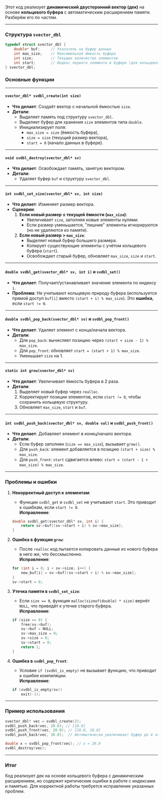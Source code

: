 Этот код реализует **динамический двусторонний вектор (дек)** на основе **кольцевого буфера** с автоматическим расширением памяти. Разберём его по частям.

---

### Структура `svector_dbl`
```c
typedef struct svector_dbl {
    double* buf;     // Указатель на буфер данных
    int max_size;    // Максимальная ёмкость буфера
    int size;        // Текущее количество элементов
    int start;       // Индекс первого элемента в буфере (для кольцевого буфера)
} svector_dbl;
```

### Основные функции

---

#### `svector_dbl* svdbl_create(int size)`
- **Что делает**: Создаёт вектор с начальной ёмкостью `size`.
- **Детали**:
  - Выделяет память под структуру `svector_dbl`.
  - Выделяет буфер для хранения `size` элементов типа `double`.
  - Инициализирует поля:
    - `max_size = size` (ёмкость буфера),
    - `size = size` (текущий размер вектора),
    - `start = 0` (начало данных в буфере).

---

#### `void svdbl_destroy(svector_dbl* sv)`
- **Что делает**: Освобождает память, занятую вектором.
- **Детали**:
  - Удаляет буфер `buf` и структуру `svector_dbl`.

---

#### `int svdbl_set_size(svector_dbl* sv, int size)`
- **Что делает**: Изменяет размер вектора.
- **Сценарии**:
  1. **Если новый размер ≤ текущей ёмкости (`max_size`)**:
     - Увеличивает `size`, заполняя новые элементы нулями.
     - Если размер уменьшается, "лишние" элементы игнорируются (но не удаляются из памяти).
  2. **Если новый размер > `max_size`**:
     - Выделяет новый буфер большего размера.
     - Копирует существующие элементы с учётом кольцевого буфера (`start`).
     - Освобождает старый буфер, обновляет `max_size`, `size` и `start`.

---

#### `double svdbl_get(svector_dbl* sv, int i)` и `svdbl_set()`
- **Что делает**: Получает/устанавливает значение элемента по индексу `i`.
- **Проблема**: Не учитывают кольцевую природу буфера (используется прямой доступ `buf[i]` вместо `(start + i) % max_size`). Это **ошибка**, если `start != 0`.

---

#### `double svdbl_pop_back(svector_dbl* sv)` и `svdbl_pop_front()`
- **Что делает**: Удаляет элемент с конца/начала вектора.
- **Детали**:
  - Для `pop_back`: вычисляет позицию через `(start + size - 1) % max_size`.
  - Для `pop_front`: обновляет `start = (start + 1) % max_size`.
  - Уменьшает `size` на 1.

---

#### `static int grow(svector_dbl* sv)`
- **Что делает**: Увеличивает ёмкость буфера в 2 раза.
- **Детали**:
  1. Выделяет новый буфер через `realloc`.
  2. Корректирует позиции элементов, если `start != 0`, чтобы сохранить кольцевую структуру.
  3. Обновляет `max_size`, `start` и `buf`.

---

#### `int svdbl_push_back(svector_dbl* sv, double val)` и `svdbl_push_front()`
- **Что делает**: Добавляет элемент в конец/начало вектора.
- **Детали**:
  - Если буфер заполнен (`size == max_size`), вызывает `grow()`.
  - Для `push_back`: элемент добавляется в позицию `(start + size) % max_size`.
  - Для `push_front`: `start` сдвигается влево: `start = (start - 1 + max_size) % max_size`.

---

### Проблемы и ошибки

1. **Некорректный доступ к элементам**:
   - Функции `svdbl_get` и `svdbl_set` не учитывают `start`. Это приводит к ошибкам, если `start != 0`.  
   **Исправление**:  
   ```c
   double svdbl_get(svector_dbl* sv, int i) {
       return sv->buf[(sv->start + i) % sv->max_size];
   }
   ```

2. **Ошибка в функции `grow`**:
   - После `realloc` код пытается копировать данные из нового буфера в него же, что бессмысленно.  
   **Исправление**:  
   ```c
   for (int i = 0; i < sv->size; i++) {
       new_buf[i] = sv->buf[(sv->start + i) % sv->max_size];
   }
   sv->start = 0;
   ```

3. **Утечка памяти в `svdbl_set_size`**:
   - Если `size == 0`, функция `malloc(sizeof(double) * size)` вернёт `NULL`, что приведёт к утечке старого буфера.  
   **Исправление**:  
   ```c
   if (size == 0) {
       free(sv->buf);
       sv->buf = NULL;
       sv->max_size = 0;
       sv->size = 0;
       sv->start = 0;
       return 1;
   }
   ```

4. **Ошибка в `svdbl_pop_front`**:
   - Условие `if (svdbl_is_empty)` не вызывает функцию, что приводит к ошибке компиляции.  
   **Исправление**:  
   ```c
   if (svdbl_is_empty(sv))
       exit(-1);
   ```

---

### Пример использования
```c
svector_dbl* vec = svdbl_create(2);
svdbl_push_back(vec, 10.0); // [10.0]
svdbl_push_front(vec, 20.0); // [20.0, 10.0]
svdbl_push_back(vec, 30.0);  // Автоматически увеличивает буфер до 4 элементов

double x = svdbl_pop_front(vec); // x = 20.0
svdbl_destroy(vec);
```

---

### Итог
Код реализует дек на основе кольцевого буфера с динамическим расширением, но содержит критические ошибки в работе с индексами и памятью. Для корректной работы требуется исправление указанных проблем.
